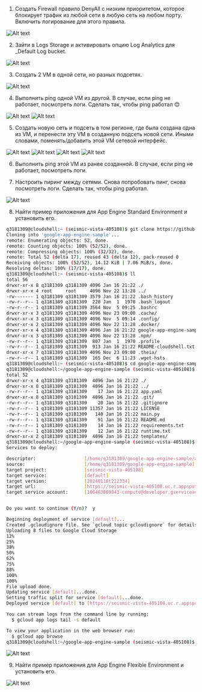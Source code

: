 1. Создать Firewall правило DenyAll с низким приоритетом, которое блокирует трафик из любой сети в любую сеть на любом порту. Включить логирование для этого правила.

![Alt text](images/1.png)

2. Зайти в Logs Storage и активировать опцию Log Analytics для _Default Log bucket.

![Alt text](images/2.png)

3. Создать 2 VM в одной сети, но разных подсетях.

![Alt text](images/3.png)

4. Выполнить ping одной VM из другой. В случае, если ping не работает, посмотреть логи. Сделать так, чтобы ping работал 😊

![Alt text](images/41.png)
![Alt text](images/42.png)

5. Создать новую сеть и подсеть в том регионе, где была создана одна из VM, и перенести эту VM в созданную подсеть новой сети. Иными словами, поменять/добавить этой VM сетевой интерфейс.

![Alt text](images/51.png)
![Alt text](images/52.png)
![Alt text](images/53.png)
![Alt text](images/54.png)


6. Выполнить ping этой VM из ранее созданной. В случае, если ping не работает, посмотреть логи.



7. Настроить пиринг между сетями. Снова попробовать пинг, снова посмотреть логи. Сделать так, чтобы ping работал.

![Alt text](images/7.png)

8. Найти пример приложения для App Engine Standard Environment и установить его.
```bash
q3181309@cloudshell:~ (seismic-vista-405108)$ git clone https://github.com/Kamparia/google-app-engine-sample.git
Cloning into 'google-app-engine-sample'...
remote: Enumerating objects: 52, done.
remote: Counting objects: 100% (52/52), done.
remote: Compressing objects: 100% (32/32), done.
remote: Total 52 (delta 17), reused 43 (delta 12), pack-reused 0
Receiving objects: 100% (52/52), 14.12 KiB | 7.06 MiB/s, done.
Resolving deltas: 100% (17/17), done.
q3181309@cloudshell:~ (seismic-vista-405108)$ ll
total 56
drwxr-xr-x 8 q3181309 q3181309 4096 Jan 16 21:22 ./
drwxr-xr-x 4 root     root     4096 Nov 22 13:28 ../
-rw------- 1 q3181309 q3181309 3579 Jan 16 21:22 .bash_history
-rw-r--r-- 1 q3181309 q3181309  220 Jan  1  1970 .bash_logout
-rw-r--r-- 1 q3181309 q3181309 3564 Nov  5 09:25 .bashrc
drwxr-xr-x 3 q3181309 q3181309 4096 Nov 23 09:00 .cache/
drwxr-xr-x 3 q3181309 q3181309 4096 Nov  5 09:14 .config/
drwxr-xr-x 2 q3181309 q3181309 4096 Nov 22 13:28 .docker/
drwxr-xr-x 4 q3181309 q3181309 4096 Jan 16 21:22 google-app-engine-sample/
drwxr-xr-x 3 q3181309 q3181309 4096 Nov 22 13:28 .npm/
-rw-r--r-- 1 q3181309 q3181309  807 Jan  1  1970 .profile
-rw-r--r-- 1 q3181309 q3181309  913 Jan 16 21:22 README-cloudshell.txt
drwxr-xr-x 7 q3181309 q3181309 4096 Nov 23 09:00 .theia/
-rw-r--r-- 1 q3181309 q3181309  165 Dec  6 11:23 .wget-hsts
q3181309@cloudshell:~ (seismic-vista-405108)$ cd google-app-engine-sample/
q3181309@cloudshell:~/google-app-engine-sample (seismic-vista-405108)$ ll
total 52
drwxr-xr-x 4 q3181309 q3181309  4096 Jan 16 21:22 ./
drwxr-xr-x 8 q3181309 q3181309  4096 Jan 16 21:22 ../
-rw-r--r-- 1 q3181309 q3181309    17 Jan 16 21:22 app.yaml
drwxr-xr-x 8 q3181309 q3181309  4096 Jan 16 21:22 .git/
-rw-r--r-- 1 q3181309 q3181309    20 Jan 16 21:22 .gitignore
-rw-r--r-- 1 q3181309 q3181309 11357 Jan 16 21:22 LICENSE
-rw-r--r-- 1 q3181309 q3181309   140 Jan 16 21:22 main.py
-rw-r--r-- 1 q3181309 q3181309    91 Jan 16 21:22 README.md
-rw-r--r-- 1 q3181309 q3181309    14 Jan 16 21:22 requirements.txt
-rw-r--r-- 1 q3181309 q3181309    12 Jan 16 21:22 runtime.txt
drwxr-xr-x 2 q3181309 q3181309  4096 Jan 16 21:22 templates/
q3181309@cloudshell:~/google-app-engine-sample (seismic-vista-405108)$ gcloud app deploy
Services to deploy:

descriptor:                  [/home/q3181309/google-app-engine-sample/app.yaml]
source:                      [/home/q3181309/google-app-engine-sample]
target project:              [seismic-vista-405108]
target service:              [default]
target version:              [20240116t212334]
target url:                  [https://seismic-vista-405108.uc.r.appspot.com]
target service account:      [106483869843-compute@developer.gserviceaccount.com]


Do you want to continue (Y/n)?  y

Beginning deployment of service [default]...
Created .gcloudignore file. See `gcloud topic gcloudignore` for details.
Uploading 8 files to Google Cloud Storage
12%
25%
38%
50%
62%
75%
88%
100%
100%
File upload done.
Updating service [default]...done.                                                                                                                                                                                                              
Setting traffic split for service [default]...done.                                                                                                                                                                                             
Deployed service [default] to [https://seismic-vista-405108.uc.r.appspot.com]

You can stream logs from the command line by running:
  $ gcloud app logs tail -s default

To view your application in the web browser run:
  $ gcloud app browse
q3181309@cloudshell:~/google-app-engine-sample (seismic-vista-405108)$

```
![Alt text](images/82.png)

9. Найти пример приложения для App Engine Flexible Environment и установить его.

![Alt text](images/91.png)

